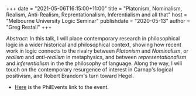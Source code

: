+++
date = "2021-05-06T16:15:00+11:00"
title = "Platonism, Nominalism, Realism, Anti-Realism, Reprentationalism, Inferentialism and all that"
host = "Melbourne University Logic Seminar"
publishdate = "2020-05-13"
author = "Greg Restall"
+++

*Abstract*: In this talk, I will place contemporary research in philosophical logic in a wider historical and philosophical context, showing how recent work in logic connects to the rivalry between *Platonism* and *Nominalism*, or *realism* and *anti-realism* in metaphysics, and between *representationalism* and *inferentialism* in the the philosophy of language. Along the way, I will touch on the contemporary resurgence of interest in Carnap's logical positivism, and Robert Brandom's turn toward Hegel.


* [Here](https://philevents.org/event/show/90022) is the PhilEvents link to the event.